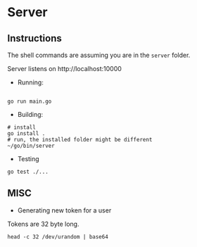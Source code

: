 # Server

## Instructions

The shell commands are assuming you are in the `server` folder.

Server listens on http://localhost:10000

- Running:
```shell

go run main.go
```

- Building:
```shell
# install
go install .
# run, the installed folder might be different
~/go/bin/server
```

- Testing
```shell
go test ./...
```

## MISC

- Generating new token for a user

Tokens are 32 byte long.

```shell
head -c 32 /dev/urandom | base64
```